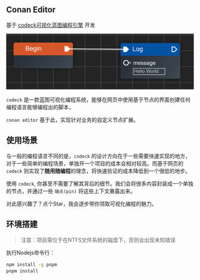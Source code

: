 ## Conan Editor

基于 [codeck可视化蓝图编程引擎](https://github.com/moonrailgun/codeck) 开发

![](./website/docs/concept/img/connection.png)


`codeck` 是一款蓝图可视化编程系统，能够在网页中使用基于节点的界面创建任何编程语言能够编程出的脚本，

`conan editor` 基于此，实现针对业务的自定义节点扩展。

## 使用场景

与一般的编程语言不同的是，`codeck` 的设计方向在于一些需要快速实现的地方，对于一些简单的编程场景，单独开一个项目的成本会相对较高。而基于网页的 `codeck` 则实现了**随用随编程**的理念，将快速验证的成本降低到一个很低的地步。

使用 `codeck`, 你甚至不需要了解其背后的细节。我们会将很多内容封装成一个单独的节点，并通过一些 `端点(pin)` 将这些上下文暴露出来。

对此感兴趣了？点个Star，我会逐步带你领取可视化编程的魅力。

## 环境搭建

> 注意：项目需位于在NTFS文件系统的磁盘下，否则会出现未知错误

执行Nodejs命令行：

```bash
npm install -g pnpm
pnpm install
```